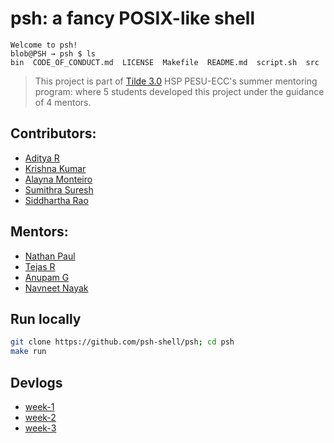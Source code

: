 # psh: a fancy POSIX-like shell

```text
Welcome to psh!
blob@PSH → psh $ ls
bin  CODE_OF_CONDUCT.md  LICENSE  Makefile  README.md  script.sh  src
```

> This project is part of [Tilde 3.0](https://github.com/homebrew-ec-foss/Tilde-3.0) HSP PESU-ECC's summer mentoring program: where 5 students developed this project under the guidance of 4 mentors.

## Contributors:
- [Aditya R](https://github.com/wiz)
- [Krishna Kumar](https://github.com/Pro69696969)
- [Alayna Monteiro](https://github.com/AlaynaMonteiro)
- [Sumithra Suresh](https://github.com/2sumithrasuresh)
- [Siddhartha Rao](https://github.com/SiddharthaRao)

## Mentors:
- [Nathan Paul](https://github.com/polarhive)
- [Tejas R](https://github.com/tejas-techstack)
- [Anupam G](https://github.com/g-anupam)
- [Navneet Nayak](https://github.com/NavneetNayak)

## Run locally

```sh
git clone https://github.com/psh-shell/psh; cd psh
make run
```

## Devlogs

- [week-1](docs/slides/README.md)
- [week-2](docs/slides/week-2.pdf)
- [week-3](docs/slides/week-3.pdf)
